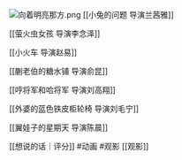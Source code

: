 ![向着明亮那方.png](https://resource-17v.pages.dev/%E5%90%91%E7%9D%80%E6%98%8E%E4%BA%AE%E9%82%A3%E6%96%B9.png)
[[小兔的问题   导演兰茜雅]]

[[萤火虫女孩   导演李念泽]]

[[小火车   导演赵易]]

[[蒯老伯的糖水铺   导演俞昆]]

[[哼将军和哈将军   导演刘高翔]]

[[外婆的蓝色铁皮柜轮椅   导演刘毛宁]]

[[翼娃子的星期天   导演陈晨]]

[[想说的话｜评分]]
#动画 #观影 [[观影]]